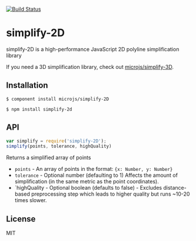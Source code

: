 [![Build Status](https://secure.travis-ci.org/microjs/simplify-2D.png?branch=master)](https://travis-ci.org/microjs/simplify-2D)

# simplify-2D

  simplify-2D is a high-performance JavaScript 2D polyline simplification library

  If you need a 3D simplification library, check out [microjs/simplify-3D](https://github.com/microjs/simplify-3D).

## Installation

    $ component install microjs/simplify-2D
    
    $ npm install simplify-2d

## API

  ```javascript
  var simplify = require('simplify-2D');
  simplify(points, tolerance, highQuality)
  ```

  Returns a simplified array of points

  - `points` - An array of points in the format: `{x: Number, y: Number}`
  - `tolerance` - Optional number (defaulting to 1) Affects the amount of simplification (in the same metric as the point coordinates).
  - `highQuality - Optional boolean (defaults to false) - Excludes distance-based preprocessing step which leads to higher quality but runs ~10-20 times slower.

## License

  MIT
